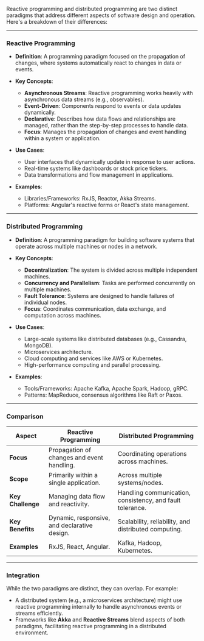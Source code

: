 Reactive programming and distributed programming are two distinct paradigms that address different aspects of software design and operation. Here's a breakdown of their differences:

---

### **Reactive Programming**
- **Definition**: A programming paradigm focused on the propagation of changes, where systems automatically react to changes in data or events.
- **Key Concepts**:
    - **Asynchronous Streams**: Reactive programming works heavily with asynchronous data streams (e.g., observables).
    - **Event-Driven**: Components respond to events or data updates dynamically.
    - **Declarative**: Describes how data flows and relationships are managed, rather than the step-by-step processes to handle data.
    - **Focus**: Manages the propagation of changes and event handling within a system or application.

- **Use Cases**:
    - User interfaces that dynamically update in response to user actions.
    - Real-time systems like dashboards or stock price tickers.
    - Data transformations and flow management in applications.

- **Examples**:
    - Libraries/Frameworks: RxJS, Reactor, Akka Streams.
    - Platforms: Angular's reactive forms or React's state management.

---

### **Distributed Programming**
- **Definition**: A programming paradigm for building software systems that operate across multiple machines or nodes in a network.
- **Key Concepts**:
    - **Decentralization**: The system is divided across multiple independent machines.
    - **Concurrency and Parallelism**: Tasks are performed concurrently on multiple machines.
    - **Fault Tolerance**: Systems are designed to handle failures of individual nodes.
    - **Focus**: Coordinates communication, data exchange, and computation across machines.

- **Use Cases**:
    - Large-scale systems like distributed databases (e.g., Cassandra, MongoDB).
    - Microservices architecture.
    - Cloud computing and services like AWS or Kubernetes.
    - High-performance computing and parallel processing.

- **Examples**:
    - Tools/Frameworks: Apache Kafka, Apache Spark, Hadoop, gRPC.
    - Patterns: MapReduce, consensus algorithms like Raft or Paxos.

---

### **Comparison**
| Aspect                | Reactive Programming                        | Distributed Programming                     |
|-----------------------|---------------------------------------------|--------------------------------------------|
| **Focus**             | Propagation of changes and event handling. | Coordinating operations across machines.   |
| **Scope**             | Primarily within a single application.      | Across multiple systems/nodes.             |
| **Key Challenge**     | Managing data flow and reactivity.          | Handling communication, consistency, and fault tolerance. |
| **Key Benefits**      | Dynamic, responsive, and declarative design. | Scalability, reliability, and distributed computing. |
| **Examples**          | RxJS, React, Angular.                      | Kafka, Hadoop, Kubernetes.                 |

---

### **Integration**
While the two paradigms are distinct, they can overlap. For example:
- A distributed system (e.g., a microservices architecture) might use reactive programming internally to handle asynchronous events or streams efficiently.
- Frameworks like **Akka** and **Reactive Streams** blend aspects of both paradigms, facilitating reactive programming in a distributed environment.